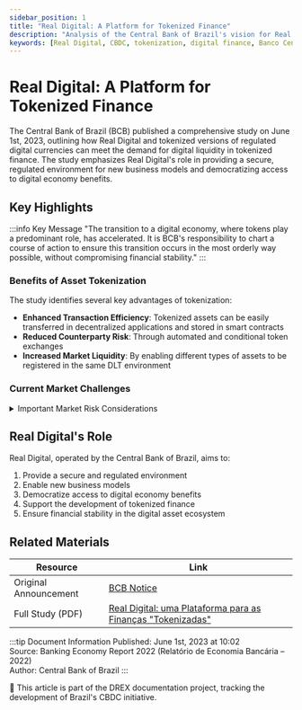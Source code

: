 ```yaml
---
sidebar_position: 1
title: "Real Digital: A Platform for Tokenized Finance"
description: "Analysis of the Central Bank of Brazil's vision for Real Digital as an infrastructure for tokenized finance"
keywords: [Real Digital, CBDC, tokenization, digital finance, Banco Central do Brasil]
---
```


# Real Digital: A Platform for Tokenized Finance

The Central Bank of Brazil (BCB) published a comprehensive study on June 1st, 2023, outlining how Real Digital and tokenized versions of regulated digital currencies can meet the demand for digital liquidity in tokenized finance. The study emphasizes Real Digital's role in providing a secure, regulated environment for new business models and democratizing access to digital economy benefits.

## Key Highlights

:::info Key Message
"The transition to a digital economy, where tokens play a predominant role, has accelerated. It is BCB's responsibility to chart a course of action to ensure this transition occurs in the most orderly way possible, without compromising financial stability."
:::

### Benefits of Asset Tokenization

The study identifies several key advantages of tokenization:

- **Enhanced Transaction Efficiency**: Tokenized assets can be easily transferred in decentralized applications and stored in smart contracts
- **Reduced Counterparty Risk**: Through automated and conditional token exchanges
- **Increased Market Liquidity**: By enabling different types of assets to be registered in the same DLT environment

### Current Market Challenges

<details>
<summary>Important Market Risk Considerations</summary>

The paper highlights a critical gap in the current market: the absence of central bank money compatible with DLT operations has led market participants to use privately issued digital currencies (stablecoins) that lack adequate regulation for settling tokenized asset transactions. This exposes these transactions to private risks that could potentially compromise financial stability.

</details>

## Real Digital's Role

Real Digital, operated by the Central Bank of Brazil, aims to:

1. Provide a secure and regulated environment
2. Enable new business models
3. Democratize access to digital economy benefits
4. Support the development of tokenized finance
5. Ensure financial stability in the digital asset ecosystem

## Related Materials

| Resource | Link |
|----------|------|
| Original Announcement | [BCB Notice](https://www.bcb.gov.br/detalhenoticia/690/noticia) |
| Full Study (PDF) | [Real Digital: uma Plataforma para as Finanças "Tokenizadas"](https://www.bcb.gov.br/content/publicacoes/boxe_relatorio_de_economia_bancaria/reb2022b9p.pdf) |

:::tip Document Information
Published: June 1st, 2023 at 10:02  
Source: Banking Economy Report 2022 (Relatório de Economia Bancária – 2022)  
Author: Central Bank of Brazil
:::

🚧 This article is part of the DREX documentation project, tracking the development of Brazil's CBDC initiative. 